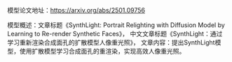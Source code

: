 模型论文地址：https://arxiv.org/abs/2501.09756

模型概述：文章标题《SynthLight: Portrait Relighting with Diffusion Model by Learning to Re-render Synthetic Faces》，
中文文章标题《SynthLight：通过学习重新渲染合成面孔的扩散模型人像重光照》，
文章内容：提出SynthLight模型，使用扩散模型学习合成面孔的重渲染，实现高效人像重光照。
